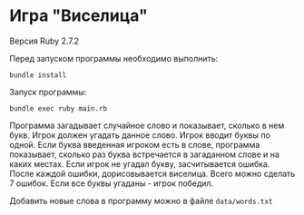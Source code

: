 # Игра "Виселица"

Версия Ruby 2.7.2

Перед запуском программы необходимо выполнить:

```
bundle install
```

Запуск программы:

```
bundle exec ruby main.rb
```

Программа загадывает случайное слово и показывает, сколько в нем букв. Игрок должен угадать данное слово. Игрок вводит буквы по одной. Если буква введенная игроком есть в слове, программа показывает, сколько раз буква встречается в загаданном слове и на каких местах. Если игрок не угадал букву, засчитывается ошибка. После каждой ошибки, дорисовывается виселица. Всего можно сделать 7 ошибок. Если все буквы угаданы -  игрок победил.  

Добавить новые слова в программу можно в файле ```data/words.txt```
